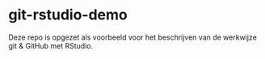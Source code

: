 # git-rstudio-demo

Deze repo is opgezet als voorbeeld voor het beschrijven van de werkwijze git & GitHub met RStudio. 